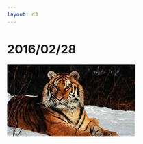 ```yaml
---
layout: d3
---
```


# 2016/02/28

![Tiger](Tiger.jpg)

<script>
var color = d3.scale.linear()
    .domain([1, 500])
    .range(["red", "blue"]);
d3.range(500).forEach(function (i) {
  body.append('div')
    .style('background', color(i))
    .style('width', '100%')
    .style('height', '50px')
})
</script>

